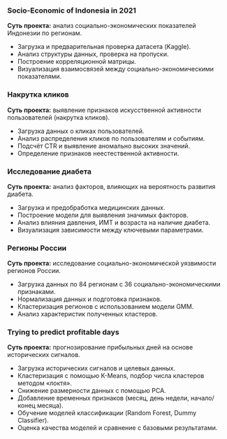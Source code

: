 ### Socio-Economic of Indonesia in 2021
**Суть проекта:** анализ социально-экономических показателей Индонезии по регионам.
* Загрузка и предварительная проверка датасета (Kaggle).
* Анализ структуры данных, проверка на пропуски.
* Построение корреляционной матрицы.
* Визуализация взаимосвязей между социально-экономическими показателями.


### Накрутка кликов
**Суть проекта:** выявление признаков искусственной активности пользователей (накрутка кликов).
* Загрузка данных о кликах пользователей.
* Анализ распределения кликов по пользователям и событиям.
* Подсчёт CTR и выявление аномально высоких значений.
* Определение признаков неестественной активности.


### Исследование диабета
**Суть проекта:** анализ факторов, влияющих на вероятность развития диабета.
* Загрузка и предобработка медицинских данных.
* Построение модели для выявления значимых факторов.
* Анализ влияния давления, ИМТ и возраста на наличие диабета.
* Визуализация зависимости между ключевыми параметрами.


### Регионы России
**Суть проекта:** исследование социально-экономической уязвимости регионов России. 
* Загрузка данных по 84 регионам с 36 социально-экономическими признаками.
* Нормализация данных и подготовка признаков.
* Кластеризация регионов с использованием модели GMM.
* Анализ характеристик полученных кластеров.


### Trying to predict profitable days
**Суть проекта:** прогнозирование прибыльных дней на основе исторических сигналов.
* Загрузка исторических сигналов и целевых данных.
* Кластеризация с помощью K-Means, подбор числа кластеров методом «локтя».
* Снижение размерности данных с помощью PCA.
* Добавление временных признаков (месяц, день недели, начало/конец месяца).
* Обучение моделей классификации (Random Forest, Dummy Classifier).
* Оценка качества моделей и сравнение с базовыми результатами.
